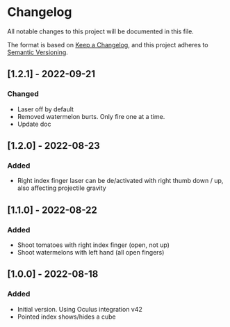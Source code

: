 # Changelog

All notable changes to this project will be documented in this file.

The format is based on [Keep a Changelog](https://keepachangelog.com/en/1.0.0/),
and this project adheres to [Semantic Versioning](https://semver.org/spec/v2.0.0.html).

## [1.2.1] - 2022-09-21

### Changed

- Laser off by default
- Removed watermelon burts. Only fire one at a time.
- Update doc


## [1.2.0] - 2022-08-23

### Added

- Right index finger laser can be de/activated with right thumb down / up, also affecting projectile gravity

## [1.1.0] - 2022-08-22

### Added

- Shoot tomatoes with right index finger (open, not up)
- Shoot watermelons with left hand (all open fingers)

## [1.0.0] - 2022-08-18

### Added

- Initial version. Using Oculus integration v42
- Pointed index shows/hides a cube
